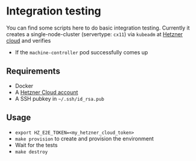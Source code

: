 # Integration testing

You can find some scripts here to do basic integration testing. Currently it
creates a single-node-cluster (servertype: `cx11`) via `kubeadm` at
[Hetzner cloud](https://www.hetzner.de/cloud) and verifies

* If the `machine-controller` pod successfully comes up

## Requirements

* Docker
* A [Hetzner Cloud account](https://www.hetzner.de/cloud)
* A SSH pubkey in `~/.ssh/id_rsa.pub`

## Usage

* `export HZ_E2E_TOKEN=<my_hetzner_cloud_token>`
* `make provision` to create and provision the environment
* Wait for the tests
* `make destroy`
